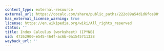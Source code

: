 ```yaml
---
content_type: external-resource
external_url: https://cocalc.com/share/public_paths/222c89a54d1d6fce80f1ba7daa10ff2522af861e
has_external_license_warning: true
license: https://en.wikipedia.org/wiki/All_rights_reserved
status: ''
title: Index Calculus (worksheet) (IPYNB)
uid: 47262900-e545-464f-ac6b-0a1545711328
wayback_url: ''
---
```

